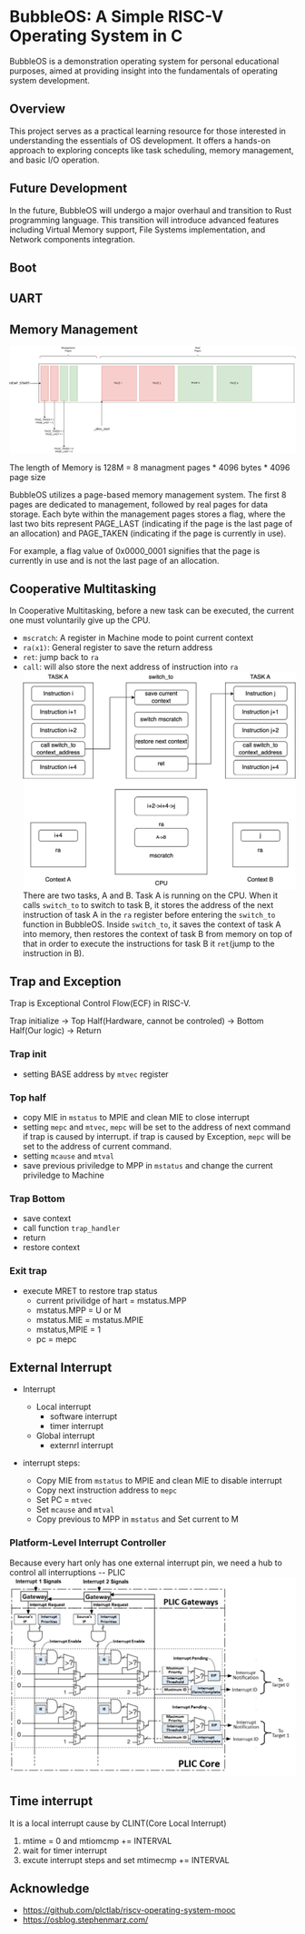 # BubbleOS: A Simple RISC-V Operating System in C

BubbleOS is a demonstration operating system for personal educational purposes, aimed at providing insight into the fundamentals of operating system development.

## Overview
This project serves as a practical learning resource for those interested in understanding the essentials of OS development. It offers a hands-on approach to exploring concepts like task scheduling, memory management, and basic I/O operation.

## Future Development
In the future, BubbleOS will undergo a major overhaul and transition to Rust programming language. This transition will introduce advanced features including Virtual Memory support, File Systems implementation, and Network components integration.
## Boot

## UART

## Memory Management
![Memory Management](.github/memory_management.png)

The length of Memory is 128M = 8 managment pages * 4096 bytes * 4096 page size

BubbleOS utilizes a page-based memory management system. The first 8 pages are dedicated to management, followed by real pages for data storage. Each byte within the management pages stores a flag, where the last two bits represent PAGE_LAST (indicating if the page is the last page of an allocation) and PAGE_TAKEN (indicating if the page is currently in use).

For example, a flag value of 0x0000_0001 signifies that the page is currently in use and is not the last page of an allocation.

## Cooperative Multitasking


In Cooperative Multitasking, before a new task can be executed, the current one must voluntarily give up the CPU.

* `mscratch`: A register in Machine mode to point current context
* `ra(x1)`: General register to save the return address
* `ret`: jump back to `ra`
* `call`: will also store the next address of instruction into `ra`
![cooperative](.github/cooperative.png)
There are two tasks, A and B. Task A is running on the CPU. When it calls `switch_to` to switch to task B, it stores the address of the next instruction of task A in the `ra` register before entering the `switch_to` function in BubbleOS. Inside `switch_to`, it saves the context of task A into memory, then restores the context of task B from memory on top of that in order to execute the instructions for task B it `ret`(jump to the instruction in B).

## Trap and Exception
Trap is Exceptional Control Flow(ECF) in RISC-V.

Trap initialize -> Top Half(Hardware, cannot be controled) -> Bottom Half(Our logic) -> Return

### Trap init
  * setting BASE address by `mtvec` register
### Top half
* copy MIE in `mstatus` to MPIE and clean MIE to close interrupt
* setting `mepc` and `mtvec`,  `mepc` will be set to the address of next command if trap is caused by interrupt. if trap is caused by Exception, `mepc` will be set to the address of current command.
* setting `mcause` and `mtval`
* save previous priviledge to MPP in `mstatus` and change the current priviledge to Machine
### Trap Bottom
* save context
* call function `trap_handler`
* return
* restore context

### Exit trap
* execute MRET to restore trap status
  * current privilidge of hart = mstatus.MPP
  * mstatus.MPP = U or M
  * mstatus.MIE = mstatus.MPIE
  * mstatus,MPIE = 1
  * pc = mepc

## External Interrupt
* Interrupt
  * Local interrupt
    * software interrupt
    * timer interrupt
  * Global interrupt
    * externrl interrupt


* interrupt steps:
  * Copy MIE from `mstatus` to MPIE and clean MIE to disable interrupt
  * Copy next instruction address to `mepc`
  * Set PC = `mtvec`
  * Set `mcause` and `mtval`
  * Copy previous to MPP in `mstatus` and Set current to M
  
### Platform-Level Interrupt Controller
Because every hart only has one external interrupt pin, we need a hub to control all interruptions -- PLIC
![PLIC](.github/PLICArch.jpg)
## Time interrupt
It is a local interrupt cause by CLINT(Core Local Interrupt)
1. mtime = 0 and mtiomcmp += INTERVAL
2. wait for timer interrupt
3. excute interrupt steps and set mtimecmp += INTERVAL

## Acknowledge
* https://github.com/plctlab/riscv-operating-system-mooc
* https://osblog.stephenmarz.com/